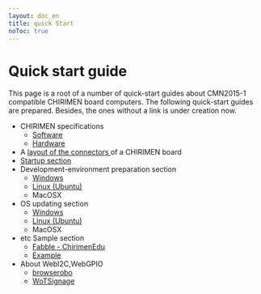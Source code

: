 ```yaml
---
layout: doc_en
title: quick Start
noToc: true
---
```

# Quick start guide
This page is a root of a number of quick-start guides about CMN2015-1 compatible CHIRIMEN board computers.  The following quick-start guides are prepared. Besides, the ones without a link is under creation now.

- CHIRIMEN specifications
  - [Software](CMNsoft_spec.html)
  - [Hardware](CMN2015-1_spec.html)
- A [ layout of the connectors ](board_connectors.html)of a CHIRIMEN board  
- [Startup section](basic_startup.html)
- Development-environment preparation section
  - [Windows](dev_windows.html)
  - [Linux (Ubuntu)](firmware_update_guide_for_linux.html)
  - MacOSX
- OS updating section
  - [Windows](firmware_update_guide_for_windows.html)
  - [Linux (Ubuntu)](firmware_update_guide_for_linux.html)
  - MacOSX
- etc Sample section
  - [Fabble - ChirimenEdu](http://fabble.cc/chirimenedu)
  - [Example](https://github.com/chirimen-oh/examples)
- About WebI2C,WebGPIO
  - [browserobo](https://github.com/browserobo/)
  - [WoTSignage](https://github.com/chirimen-oh/WoTSignage)
